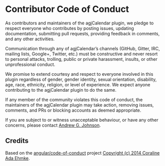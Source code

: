 # Contributor Code of Conduct

As contributors and maintainers of the agjCalendar plugin, we pledge to respect everyone who contributes by posting issues, updating documentation, submitting pull requests, providing feedback in comments, and any other activities.

Communication through any of agjCalendar’s channels (GitHub, Gitter, IRC, mailing lists, Google+, Twitter, etc.) must be constructive and never resort to personal attacks, trolling, public or private harassment, insults, or other unprofessional conduct.

We promise to extend courtesy and respect to everyone involved in this plugin regardless of gender, gender identity, sexual orientation, disability, age, race, ethnicity, religion, or level of experience. We expect anyone contributing to the agjCalendar plugin to do the same.

If any member of the community violates this code of conduct, the maintainers of the agjCalendar plugin may take action, removing issues, comments, and PRs or blocking accounts as deemed appropriate.

If you are subject to or witness unacceptable behaviour, or have any other concerns, please contact [Andrew G. Johnson](https://github.com/andrewgjohnson).

## Credits

Based on the [angular/code-of-conduct](https://github.com/angular/code-of-conduct) project [Copyright (c) 2014 Coraline Ada Ehmke](https://github.com/angular/code-of-conduct/blob/master/LICENSE).
